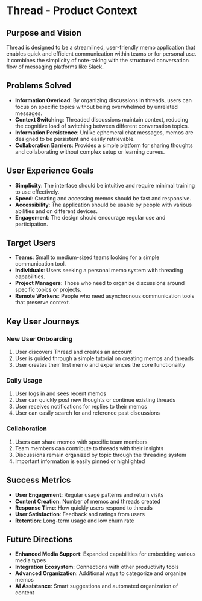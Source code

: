 # Thread - Product Context

## Purpose and Vision

Thread is designed to be a streamlined, user-friendly memo application that enables quick and efficient communication within teams or for personal use. It combines the simplicity of note-taking with the structured conversation flow of messaging platforms like Slack.

## Problems Solved

- **Information Overload**: By organizing discussions in threads, users can focus on specific topics without being overwhelmed by unrelated messages.
- **Context Switching**: Threaded discussions maintain context, reducing the cognitive load of switching between different conversation topics.
- **Information Persistence**: Unlike ephemeral chat messages, memos are designed to be persistent and easily retrievable.
- **Collaboration Barriers**: Provides a simple platform for sharing thoughts and collaborating without complex setup or learning curves.

## User Experience Goals

- **Simplicity**: The interface should be intuitive and require minimal training to use effectively.
- **Speed**: Creating and accessing memos should be fast and responsive.
- **Accessibility**: The application should be usable by people with various abilities and on different devices.
- **Engagement**: The design should encourage regular use and participation.

## Target Users

- **Teams**: Small to medium-sized teams looking for a simple communication tool.
- **Individuals**: Users seeking a personal memo system with threading capabilities.
- **Project Managers**: Those who need to organize discussions around specific topics or projects.
- **Remote Workers**: People who need asynchronous communication tools that preserve context.

## Key User Journeys

### New User Onboarding

1. User discovers Thread and creates an account
2. User is guided through a simple tutorial on creating memos and threads
3. User creates their first memo and experiences the core functionality

### Daily Usage

1. User logs in and sees recent memos
2. User can quickly post new thoughts or continue existing threads
3. User receives notifications for replies to their memos
4. User can easily search for and reference past discussions

### Collaboration

1. Users can share memos with specific team members
2. Team members can contribute to threads with their insights
3. Discussions remain organized by topic through the threading system
4. Important information is easily pinned or highlighted

## Success Metrics

- **User Engagement**: Regular usage patterns and return visits
- **Content Creation**: Number of memos and threads created
- **Response Time**: How quickly users respond to threads
- **User Satisfaction**: Feedback and ratings from users
- **Retention**: Long-term usage and low churn rate

## Future Directions

- **Enhanced Media Support**: Expanded capabilities for embedding various media types
- **Integration Ecosystem**: Connections with other productivity tools
- **Advanced Organization**: Additional ways to categorize and organize memos
- **AI Assistance**: Smart suggestions and automated organization of content
